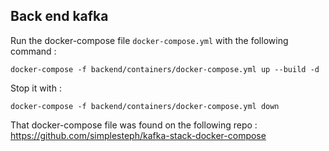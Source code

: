 ## Back end kafka

Run the docker-compose file `docker-compose.yml` with the following command : 
```
docker-compose -f backend/containers/docker-compose.yml up --build -d
```

Stop it with : 
```
docker-compose -f backend/containers/docker-compose.yml down
```

That docker-compose file was found on the following repo : https://github.com/simplesteph/kafka-stack-docker-compose 
